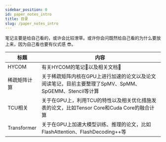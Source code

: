 ```yaml
---
sidebar_position: 0
id: paper_notes_intro
title: 目录
slug: /paper_notes_intro
---
```


笔记主要是给自己看的，或许会比较潦草。或许你会问既然给自己看的为什么要放上来，因为自己看也要有仪式感 😎。

| 标题 | 内容 |
|-|-|
| HYCOM | 有关HYCOM的笔记📒以及相关文档📄 |
| 稀疏矩阵计算 | 关于稀疏矩阵内核在GPU上进行加速的论文以及论文阅读笔记，目前主要整理了SpMV、SpMM、SpGEMM、Stencil等计算 |
| TCU相关 | 关于在GPU上，利用TCU的特性以及相关优化措施发表的论文，比如Tensor Core和Cuda Core的融合计算 |
|Transformer| 关于在GPU上加速大模型训练、推理的论文，比如FlashAttention、FlashDecoding++等|